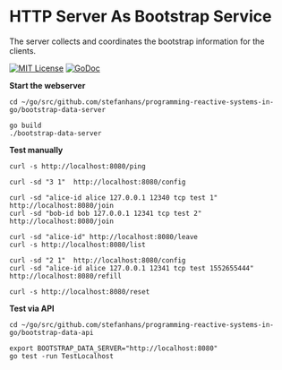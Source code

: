 # HTTP Server As Bootstrap Service

The server collects and coordinates the bootstrap information for the clients.

[![MIT License](https://img.shields.io/github/license/mashape/apistatus.svg?maxAge=2592000)](https://github.com/stefanhans/programming-reactive-systems-in-go/blob/master/LICENSE)
[![GoDoc](https://godoc.org/github.com/stefanhans/programming-reactive-systems-in-go/bootstrap-data-server/bootstrap-server?status.svg)](https://godoc.org/github.com/stefanhans/programming-reactive-systems-in-go/bootstrap-data-server/bootstrap-server)

**Start the webserver**

```
cd ~/go/src/github.com/stefanhans/programming-reactive-systems-in-go/bootstrap-data-server

go build
./bootstrap-data-server
```

**Test manually**

```
curl -s http://localhost:8080/ping

curl -sd "3 1"  http://localhost:8080/config

curl -sd "alice-id alice 127.0.0.1 12340 tcp test 1"  http://localhost:8080/join
curl -sd "bob-id bob 127.0.0.1 12341 tcp test 2"  http://localhost:8080/join

curl -sd "alice-id" http://localhost:8080/leave
curl -s http://localhost:8080/list

curl -sd "2 1"  http://localhost:8080/config
curl -sd "alice-id alice 127.0.0.1 12341 tcp test 1552655444"  http://localhost:8080/refill

curl -s http://localhost:8080/reset
```

**Test via API**

```
cd ~/go/src/github.com/stefanhans/programming-reactive-systems-in-go/bootstrap-data-api

export BOOTSTRAP_DATA_SERVER="http://localhost:8080"
go test -run TestLocalhost
```
